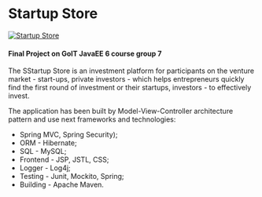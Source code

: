 # Startup Store

[![Startup Store](http://35.198.92.188:8080/projectstore/)](http://35.198.92.188:8080/projectstore/)

#### Final Project on GoIT JavaEE 6 course group 7

The SStartup Store is an investment platform for participants on the venture market - start-ups,
private investors - which helps entrepreneurs quickly find the first round of investment 
or their startups, investors - to effectively invest.

The application has been built by Model-View-Controller architecture pattern and use next frameworks and technologies: 
 - Spring MVC, Spring Security); 
 - ORM - Hibernate; 
 - SQL - MySQL; 
 - Frontend - JSP, JSTL, CSS; 
 - Logger - Log4j; 
 - Testing - Junit, Mockito, Spring; 
 - Building - Apache Maven.

